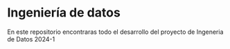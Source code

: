 # Ingeniería de datos


En este repositorio encontraras todo el desarrollo del proyecto de Ingeneria de Datos 2024-1 
